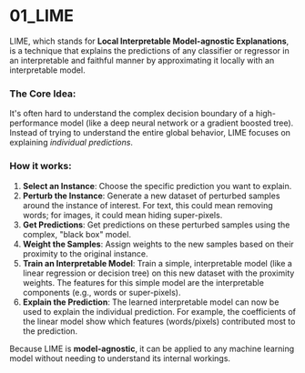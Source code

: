 # 01_LIME

LIME, which stands for **Local Interpretable Model-agnostic Explanations**, is a technique that explains the predictions of any classifier or regressor in an interpretable and faithful manner by approximating it locally with an interpretable model.

### The Core Idea:

It's often hard to understand the complex decision boundary of a high-performance model (like a deep neural network or a gradient boosted tree). Instead of trying to understand the entire global behavior, LIME focuses on explaining *individual predictions*.

### How it works:

1.  **Select an Instance**: Choose the specific prediction you want to explain.
2.  **Perturb the Instance**: Generate a new dataset of perturbed samples around the instance of interest. For text, this could mean removing words; for images, it could mean hiding super-pixels.
3.  **Get Predictions**: Get predictions on these perturbed samples using the complex, "black box" model.
4.  **Weight the Samples**: Assign weights to the new samples based on their proximity to the original instance.
5.  **Train an Interpretable Model**: Train a simple, interpretable model (like a linear regression or decision tree) on this new dataset with the proximity weights. The features for this simple model are the interpretable components (e.g., words or super-pixels).
6.  **Explain the Prediction**: The learned interpretable model can now be used to explain the individual prediction. For example, the coefficients of the linear model show which features (words/pixels) contributed most to the prediction.

Because LIME is **model-agnostic**, it can be applied to any machine learning model without needing to understand its internal workings. 